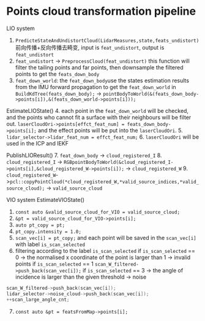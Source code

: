 

# Points cloud transformation pipeline
LIO system
1. `PredicteStateAndUndistortCloud(LidarMeasures,state,feats_undistort)`前向传播+反向传播去畸变, input is `feat_undistort`, output is `feat_undistort`
2. `feat_undistort` -> `PreprocessCloud(feat_undistort)` this function will filter the tailing points and far points, then downsample the filtered points to get the `feats_down_body`
3. `feat_down_world`: the `feat_down_body`use the states estimation results from the IMU forward propagation to get the `feat_down_world` in `BuildKdTree(feats_down_body);` -> `pointBodyToWorld(&(feats_down_body->points[i]),&(feats_down_world->points[i]));`

EstimateLIOState()
 4.  each point in the `feat_down_world` will be checked, and the points who cannot fit a surface with their neighbours will be filter out. `laserCloudOri->points[effct_feat_num] = feats_down_body->points[i];` and the effect points will be put into the `laserCloudOri`.
 5. `lidar_selector->lidar_feat_num = effct_feat_num;`
 6. `laserCloudOri` will be used in the ICP and IEKF 

PublishLIOResult()
7. `feat_down_body` -> `cloud_registered_I`
8. `cloud_registered_I` -> `RGBpointBodyToWorld(&cloud_registered_I->points[i],&cloud_registered_W->points[i]);` -> `cloud_registered_W`
9. `cloud_registered_W`->`pcl::copyPointCloud(*cloud_registered_W,*valid_source_indices,*valid_source_cloud);` -> `valid_source_cloud`



VIO system
EstimateVIOState()
1. `const auto &valid_source_cloud_for_VIO = valid_source_cloud;`
2. `&pt = valid_source_cloud_for_VIO->points[i];`
3. `auto pt_copy = pt;`
4. `pt_copy.intensity = 1.0;`
5. `scan_vec[i] = pt_copy;` and each point will be saved in the `scan_vec[i]` with label `is_scan_selected`
6. filtering according to the label `is_scan_selected`
if `is_scan_selected` == 0 -> the normalised x coordinate of the point is larger than 1 -> invalid points
if `is_scan_selected` == 1
`scan_W_filtered->push_back(scan_vec[i]);`
if `is_scan_selected` == 3 -> the angle of incidence is larger than the given threshold -> noise
```cpp
scan_W_filtered->push_back(scan_vec[i]);
lidar_selector->noise_cloud->push_back(scan_vec[i]);
++scan_large_angle_cnt;
```

7. `const auto &pt = featsFromMap->points[i];` 

